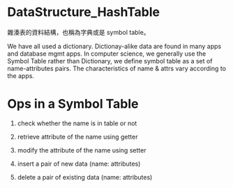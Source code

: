 # DataStructure_HashTable

雜湊表的資料結構，也稱為字典或是 symbol table。

We have all used a dictionary. Dictionay-alike data are found in many apps and database mgmt apps. In computer science, we generally use the Symbol Table rather than Dictionary, we define symbol table as a set of name-attributes pairs. The characteristics of name & attrs vary according to the apps.

# Ops in a Symbol Table

1) check whether the name is in table or not

2) retrieve attribute of the name using getter

3) modify the attribute of the name using setter

4) insert a pair of new data (name: attributes)

5) delete a pair of existing data (name: attributes)



